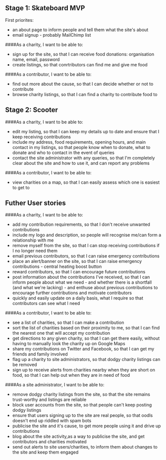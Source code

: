 Stage 1: Skateboard MVP
------------
First priorites:
* an about page to inform people and tell them what the site's about
* email signup - probably MailChimp list

####As a charity, I want to be able to:
* sign up for the site, so that I can receive food donations: organisation name, email, password
* create listings, so that conrtributors can find me and give me food

####As a contributor, I want to be able to:
* find out more about the cause, so that I can decide whether or not to contribute
* browse charity listings, so that I can find a charity to contribute food to

Stage 2: Scooter
----------------
####As a charity, I want to be able to:
* edit my listing, so that I can keep my details up to date and ensure that I keep receiving contributions
* include my address, food requirements, opening hours, and main contact in my listings, so that people know when to donate, what to donate and who to contact in the event of queries
* contact the site administrator with any queries, so that I'm completely clear about the site and how to use it, and can report any problems

####As a contributor, I want to be able to:
* view charities on a map, so that I can easily assess which one is easiest to get to


Futher User stories
-------------------
####As a charity, I want to be able to:
* add my contribution requirements, so that I don't receive unwanted contributions
* include my logo and description, so people will recognise me/can form a relationship with me
* remove myself from the site, so that I can stop receiving contributions if I no longer need them
* email previous contributors, so that I can raise emergency contributions
* place an alert/banner on the site, so that I can raise emergency contributions - central heating boost button
* reward contributors, so that I can encourage future contributions
* post information about the contributions I've received, so that I can inform people about what we need - and whether there is a shortfall (and what we're lacking) - and enthuse about previous contributions to encourage further contributions and motivate contributors
* quickly and easily update on a daily basis, what I require so that contributors can see what I need

####As a contributor, I want to be able to:
* see a list of charities, so that I can make a contribution
* sort the list of charities based on their proximity to me, so that I can find the nearest one that will accept my contribution
* get directions to any given charity, so that I can get there easily, without having to manually look the charity up on Google Maps
* share my contributions on Twitter and Facebook, so that I can get my friends and family involved
* flag up a charity to site administrators, so that dodgy charity listings can be removed
* sign up to receive alerts from charities nearby when they are short on food, so that I can help out when they are in need of food

####As a site administrator, I want to be able to:
* remove dodgy charity listings from the site, so that the site remains trust-worthy and listings are reliable
* block user accounts from the site, so that people can't keep posting dodgy listings
* ensure that users signing up to the site are real people, so that oodls doesn't end up riddled with spam bots
* publicise the site and it's cause, to get more people using it and drive up contributions
* blog about the site activity,as a way to publicise the site, and get contributors and charities motivated
* send out alerts to site users/charities, to inform them about changes to the site and keep them engaged
